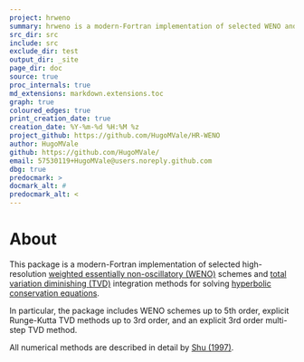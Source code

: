 ```yaml
---
project: hrweno
summary: hrweno is a modern-Fortran implementation of selected WENO and TVD integration schemes.
src_dir: src
include: src
exclude_dir: test
output_dir: _site
page_dir: doc
source: true
proc_internals: true
md_extensions: markdown.extensions.toc
graph: true
coloured_edges: true
print_creation_date: true
creation_date: %Y-%m-%d %H:%M %z
project_github: https://github.com/HugoMVale/HR-WENO
author: HugoMVale
github: https://github.com/HugoMVale/
email: 57530119+HugoMVale@users.noreply.github.com
dbg: true
predocmark: >
docmark_alt: #
predocmark_alt: <
---
```


About
=====

This package is a modern-Fortran implementation of selected high-resolution [weighted essentially non-oscillatory (WENO)](https://en.wikipedia.org/wiki/WENO_methods) schemes and [total variation diminishing (TVD)](https://en.wikipedia.org/wiki/Total_variation_diminishing) integration methods for solving [hyperbolic conservation equations](https://en.wikipedia.org/wiki/Hyperbolic_partial_differential_equation).

In particular, the package includes WENO schemes up to 5th order, explicit Runge-Kutta TVD methods up to 3rd order, and an explicit 3rd order multi-step TVD method.  

All numerical methods are described in detail by [Shu (1997)](/Shu-WENO-notes.pdf).
